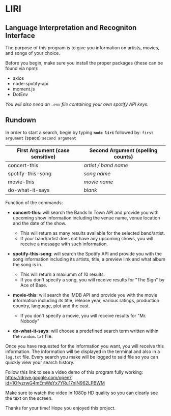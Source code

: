 # LIRI
## Language Interpretation and Recogniton Interface

The purpose of this program is to give you information on artists, movies, and songs of your choice.

Before you begin, make sure you install the proper packages (these can be found via npm):
* axios 
* node-spotify-api
* moment.js
* DotEnv

*You will also need an `.env` file containing your own spotify API keys.*

## Rundown

In order to start a search, begin by typing  **`node liri`**
followed by: `first argument` (space) `second argument`

First Argument (case sensitive) | Second Argument (spelling counts)
-------------- | ---------------
concert-this | *artist / band name*
spotify-this-song | *song name*
movie-this | *movie name*
do-what-it-says | *blank*

Function of the commands:
* **concert-this**: will search the Bands In Town API and provide you with upcoming show information including the venue name, venue location and the date of the show.
    * This will return as many results available for the selected band/artist.
    * If your band/artist does not have any upcoming shows, you will receive a message with such information.

* **spotify-this-song**: will search the Spotify API and provide you with the song information including its artists, title, a preview link and what album the song is in. 
    * This will return a maxiumm of 10 results.
    * If you don't specify a song, you will receive results for "The Sign" by Ace of Base.

* **movie-this**: will search the IMDB API and provide you with the movie information including its title, release year, various ratings, production country, language, plot and the cast.
    * If you don't specify a movie, you will receive results for "Mr. Nobody"

* **do-what-it-says**: will choose a predefined search term written within the `random.txt` file.

Once you have requested for the information you want, you will receive this information. The information will be displayed in the terminal and also in a `log.txt` file. Every search you make will be logged to said file so you can quickly view your search history.

Follow this link to see a video demo of this program fully working: https://drive.google.com/open?id=1OfyzrwG4mEmWeYx7YRu17nIN962LPBWM

Make sure to watch the video in 1080p HD quality so you can clearly see the text on the screen.

Thanks for your time! Hope you enjoyed this project.



